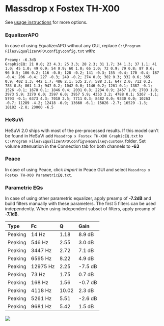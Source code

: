 # Massdrop x Fostex TH-X00
See [usage instructions](https://github.com/jaakkopasanen/AutoEq#usage) for more options.

### EqualizerAPO
In case of using EqualizerAPO without any GUI, replace `C:\Program Files\EqualizerAPO\config\config.txt`
with:
```
Preamp: -6.3dB
GraphicEQ: 21 0.0; 23 4.3; 25 3.3; 28 2.3; 31 1.7; 34 1.3; 37 1.1; 41 1.0; 45 1.0; 49 0.9; 54 0.9; 60 1.0; 66 1.0; 72 0.9; 79 0.8; 87 0.6; 96 0.5; 106 0.2; 116 -0.0; 128 -0.2; 141 -0.3; 155 -0.4; 170 -0.4; 187 -0.4; 206 -0.4; 227 -0.3; 249 -0.2; 274 0.0; 302 0.3; 332 0.6; 365 0.9; 402 1.3; 442 1.7; 486 2.1; 535 2.7; 588 3.1; 647 2.0; 712 0.2; 783 0.8; 861 1.3; 947 0.2; 1042 0.0; 1146 0.2; 1261 0.1; 1387 -0.1; 1526 -0.1; 1678 0.1; 1846 0.4; 2031 0.8; 2234 0.9; 2457 1.0; 2703 1.8; 2973 5.9; 3270 6.0; 3597 6.0; 3957 5.9; 4353 3.2; 4788 0.1; 5267 -1.1; 5793 -0.1; 6373 4.3; 7010 2.5; 7711 0.3; 8482 0.0; 9330 0.0; 10263 -0.7; 11289 -4.2; 12418 -6.9; 13660 -6.1; 15026 -2.7; 16529 -1.3; 18182 -2.8; 20000 -6.5
```

### HeSuVi
HeSuVi 2.0 ships with most of the pre-processed results. If this model can't be found in HeSuVi add
`Massdrop x Fostex TH-X00 GraphicEQ.txt` to `C:\Program Files\EqualizerAPO\config\HeSuVi\eq\custom\` folder.
Set volume attenuation in the Connection tab for both channels to **-63**

### Peace
In case of using Peace, click *Import* in Peace GUI and select `Massdrop x Fostex TH-X00 ParametricEQ.txt`.

### Parametric EQs
In case of using other parametric equalizer, apply preamp of **-7.2dB** and build filters manually
with these parameters. The first 5 filters can be used independently.
When using independent subset of filters, apply preamp of **-7.1dB**.

| Type    | Fc       |     Q | Gain    |
|:--------|:---------|:------|:--------|
| Peaking | 14 Hz    |  1.18 | 8.9 dB  |
| Peaking | 546 Hz   |  2.55 | 3.0 dB  |
| Peaking | 3447 Hz  |  2.72 | 7.1 dB  |
| Peaking | 6595 Hz  |  8.22 | 4.9 dB  |
| Peaking | 12975 Hz |  2.25 | -7.5 dB |
| Peaking | 73 Hz    |  1.75 | 0.7 dB  |
| Peaking | 168 Hz   |  1.56 | -0.7 dB |
| Peaking | 4118 Hz  | 10.02 | 2.3 dB  |
| Peaking | 5261 Hz  |  5.51 | -2.6 dB |
| Peaking | 9681 Hz  |  5.42 | 1.5 dB  |

![](https://raw.githubusercontent.com/jaakkopasanen/AutoEq/master/results/oratory1990/harman_over-ear_2018/Massdrop%20x%20Fostex%20TH-X00/Massdrop%20x%20Fostex%20TH-X00.png)